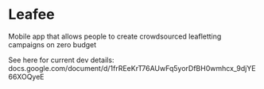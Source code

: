 # Leafee

Mobile app that allows people to create crowdsourced leafletting campaigns on zero budget

See here for current dev details: docs.google.com/document/d/1frREeKrT76AUwFq5yorDfBH0wmhcx_9djYE66XOQyeE
